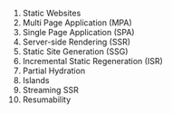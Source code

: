 1. Static Websites
2. Multi Page Application (MPA)
3. Single Page Application (SPA)
4. Server-side Rendering (SSR)
5. Static Site Generation (SSG)
6. Incremental Static Regeneration (ISR)
7. Partial Hydration
8. Islands
9. Streaming SSR
10. Resumability
